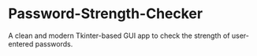 # Password-Strength-Checker
A clean and modern Tkinter-based GUI app to check the strength of user-entered passwords. 
